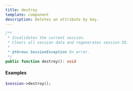 ```yaml
---
title: destroy
template: component
description: Deletes an attribute by key.
---
```


```php
/**
 * Invalidates the current session.
 * Clears all session data and regenerates session ID.
 *
 * @throws SessionException On error.
 */
public function destroy(): void
```

#### Examples

```php
$session->destroy();
```
